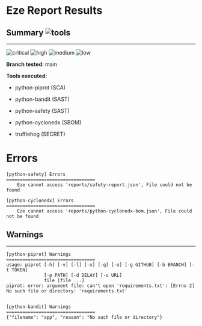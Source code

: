   
# Eze Report Results


## Summary  ![tools](https://img.shields.io/static/v1?style=plastic&label=Tools&message=5&color=blue)
---


![critical](https://img.shields.io/static/v1?style=plastic&label=critical&message=0&color=red)
![high](https://img.shields.io/static/v1?style=plastic&label=high&message=0&color=orange)
![medium](https://img.shields.io/static/v1?style=plastic&label=medium&message=0&color=yellow)
![low](https://img.shields.io/static/v1?style=plastic&label=low&message=0&color=lightgrey)
            
<b>Branch tested: </b>main

<b>Tools executed: </b>

* python-piprot (SCA)
            
* python-bandit (SAST)
            
* python-safety (SAST)
            
* python-cyclonedx (SBOM)
            
* trufflehog (SECRET)
            

Errors
=================================

    [python-safety] Errors
    =================================
        Eze cannot access 'reports/safety-report.json', File could not be found

    [python-cyclonedx] Errors
    =================================
        Eze cannot access 'reports/python-cyclonedx-bom.json', File could not be found

## Warnings
---

    [python-piprot] Warnings
    =================================
    usage: piprot [-h] [-v] [-l] [-x] [-q] [-o] [-g GITHUB] [-b BRANCH] [-t TOKEN]
                  [-p PATH] [-d DELAY] [-u URL]
                  file [file ...]
    piprot: error: argument file: can't open 'requirements.txt': [Errno 2] No such file or directory: 'requirements.txt'
    

    [python-bandit] Warnings
    =================================
    {"filename": "app", "reason": "No such file or directory"}

